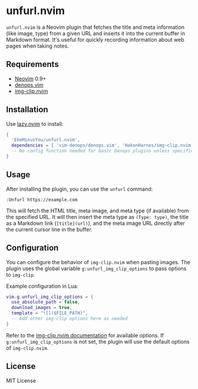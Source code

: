 # unfurl.nvim

`unfurl.nvim` is a Neovim plugin that fetches the title and meta information (like image, type) from a given URL and inserts it into the current buffer in Markdown format. It's useful for quickly recording information about web pages when taking notes.

## Requirements

- [Neovim](https://neovim.io/) 0.9+
- [denops.vim](https://github.com/vim-denops/denops.vim)
- [img-clip.nvim](https://github.com/HakonHarnes/img-clip.nvim)

## Installation

Use [lazy.nvim](https://github.com/folke/lazy.nvim) to install:

```lua
{
  'EkeMinusYou/unfurl.nvim',
  dependencies = { 'vim-denops/denops.vim', 'HakonHarnes/img-clip.nvim' },
  -- No config function needed for basic Denops plugins unless specific setup is required
}
```

## Usage

After installing the plugin, you can use the `unfurl` command:

```
:Unfurl https://example.com
```

This will fetch the HTML title, meta image, and meta type (if available) from the specified URL. It will then insert the meta type as `(Type: type)`, the title as a Markdown link (`[title](url)`), and the meta image URL directly after the current cursor line in the buffer.

## Configuration

You can configure the behavior of `img-clip.nvim` when pasting images. The plugin uses the global variable `g:unfurl_img_clip_options` to pass options to `img-clip`.

Example configuration in Lua:

```lua
vim.g.unfurl_img_clip_options = {
  use_absolute_path = false,
  download_images = true,
  template = "![]($FILE_PATH)",
  -- Add other img-clip options here as needed
}
```

Refer to the [img-clip.nvim documentation](https://github.com/HakonHarnes/img-clip.nvim) for available options. If `g:unfurl_img_clip_options` is not set, the plugin will use the default options of `img-clip.nvim`.

## License

MIT License